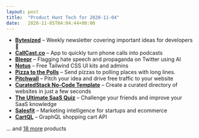```yaml
---
layout: post
title:  "Product Hunt Tech for 2020-11-04"
date:   2020-11-05T04:04:44+00:00
---
```


* **[Bytesized](https://www.producthunt.com/posts/bytesized?utm_campaign=producthunt-api&utm_medium=api-v2&utm_source=Application%3A+Daily+Digest+RSS+v2+%28ID%3A+29748%29)** – Weekly newsletter covering important ideas for developers 💌
* **[CallCast.co](https://www.producthunt.com/posts/callcast-co?utm_campaign=producthunt-api&utm_medium=api-v2&utm_source=Application%3A+Daily+Digest+RSS+v2+%28ID%3A+29748%29)** – App to quickly turn phone calls into podcasts
* **[Bleepr](https://www.producthunt.com/posts/bleepr?utm_campaign=producthunt-api&utm_medium=api-v2&utm_source=Application%3A+Daily+Digest+RSS+v2+%28ID%3A+29748%29)** – Flagging hate speech and propaganda on Twitter using AI
* **[Notus](https://www.producthunt.com/posts/notus?utm_campaign=producthunt-api&utm_medium=api-v2&utm_source=Application%3A+Daily+Digest+RSS+v2+%28ID%3A+29748%29)** – Free Tailwind CSS UI kits and admins
* **[Pizza to the Polls](https://www.producthunt.com/posts/pizza-to-the-polls-2?utm_campaign=producthunt-api&utm_medium=api-v2&utm_source=Application%3A+Daily+Digest+RSS+v2+%28ID%3A+29748%29)** – Send pizzas to polling places with long lines.
* **[Pitchwall](https://www.producthunt.com/posts/pitchwall?utm_campaign=producthunt-api&utm_medium=api-v2&utm_source=Application%3A+Daily+Digest+RSS+v2+%28ID%3A+29748%29)** – Pitch your idea and drive free traffic to your website
* **[CuratedStack No-Code Template](https://www.producthunt.com/posts/curatedstack-no-code-template?utm_campaign=producthunt-api&utm_medium=api-v2&utm_source=Application%3A+Daily+Digest+RSS+v2+%28ID%3A+29748%29)** – Create a curated directory of websites in just a few seconds
* **[The Ultimate SaaS Quiz](https://www.producthunt.com/posts/the-ultimate-saas-quiz?utm_campaign=producthunt-api&utm_medium=api-v2&utm_source=Application%3A+Daily+Digest+RSS+v2+%28ID%3A+29748%29)** – Challenge your friends and improve your SaaS knowledge
* **[Salesfit](https://www.producthunt.com/posts/salesfit?utm_campaign=producthunt-api&utm_medium=api-v2&utm_source=Application%3A+Daily+Digest+RSS+v2+%28ID%3A+29748%29)** – Marketing intelligence for startups and ecommerce
* **[CartQL](https://www.producthunt.com/posts/cartql?utm_campaign=producthunt-api&utm_medium=api-v2&utm_source=Application%3A+Daily+Digest+RSS+v2+%28ID%3A+29748%29)** – GraphQL shopping cart API

… and [18 more](https://www.producthunt.com/tech) products